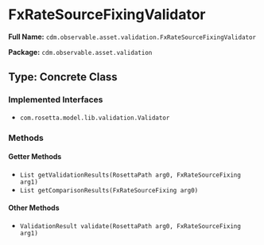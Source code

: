 # FxRateSourceFixingValidator

**Full Name:** `cdm.observable.asset.validation.FxRateSourceFixingValidator`

**Package:** `cdm.observable.asset.validation`

## Type: Concrete Class

### Implemented Interfaces

- `com.rosetta.model.lib.validation.Validator`

### Methods

#### Getter Methods

- `List getValidationResults(RosettaPath arg0, FxRateSourceFixing arg1)`
- `List getComparisonResults(FxRateSourceFixing arg0)`

#### Other Methods

- `ValidationResult validate(RosettaPath arg0, FxRateSourceFixing arg1)`

